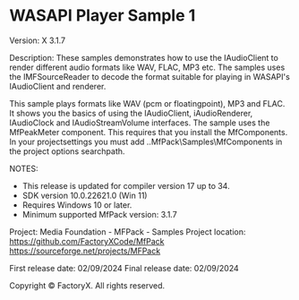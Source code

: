 # WASAPI Player Sample 1

Version: X 3.1.7

Description:
  These samples demonstrates how to use the IAudioClient to render different audio formats like WAV, FLAC, MP3 etc.
  The samples uses the IMFSourceReader to decode the format suitable for playing in WASAPI's IAudioClient and renderer.
    
  This sample plays formats like WAV (pcm or floatingpoint), MP3 and FLAC.
  It shows you the basics of using the IAudioClient, iAudioRenderer, IAudioClock and IAudioStreamVolume interfaces.
  The sample uses the MfPeakMeter component. This requires that you install the MfComponents.
  In your projectsettings you must add ..MfPack\Samples\MfComponents in the project options searchpath.  
 

NOTES:
 - This release is updated for compiler version 17 up to 34.
 - SDK version 10.0.22621.0 (Win 11)
 - Requires Windows 10 or later.
 - Minimum supported MfPack version: 3.1.7

Project: Media Foundation - MFPack - Samples
Project location: https://github.com/FactoryXCode/MfPack
                  https://sourceforge.net/projects/MFPack

First release date: 02/09/2024
Final release date: 02/09/2024

Copyright © FactoryX. All rights reserved.